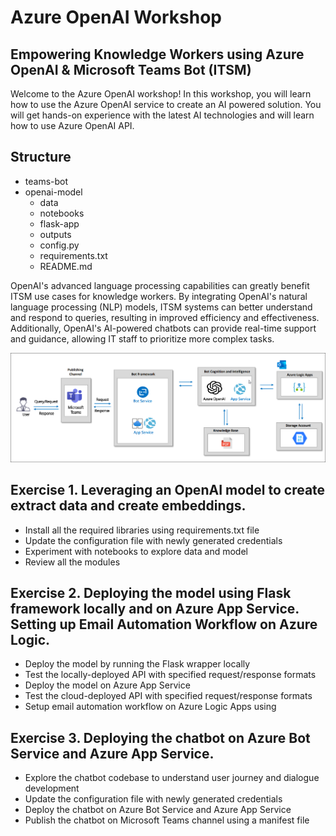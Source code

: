 # Azure OpenAI Workshop
## Empowering Knowledge Workers using Azure OpenAI & Microsoft Teams Bot (ITSM)

Welcome to the Azure OpenAI workshop! In this workshop, you will learn how to use the Azure OpenAI service to create an AI powered solution. You will get hands-on experience with the latest AI technologies and will learn how to use Azure OpenAI API.

## Structure
- teams-bot
- openai-model
  - data
  - notebooks
  - flask-app
  - outputs
  - config.py
  - requirements.txt
  - README.md

OpenAI's advanced language processing capabilities can greatly benefit ITSM use cases for knowledge workers. By integrating OpenAI's natural language
processing (NLP) models, ITSM systems can better understand and respond to queries, resulting in improved efficiency and effectiveness. Additionally,
OpenAI's AI-powered chatbots can provide real-time support and guidance, allowing IT staff to prioritize more complex tasks.

 ![](Images/diagram.png)
 
## Exercise 1. Leveraging an OpenAI model to create extract data and create embeddings.
  - Install all the required libraries using requirements.txt file
  - Update the configuration file with newly generated credentials 
  - Experiment with notebooks to explore data and model 
  - Review all the modules

## Exercise 2. Deploying the model using Flask framework locally and on Azure App Service. Setting up Email Automation Workflow on Azure Logic.
  - Deploy the model by running the Flask wrapper locally
  - Test the locally-deployed API with specified request/response formats
  - Deploy the model on Azure App Service
  - Test the cloud-deployed API with specified request/response formats
  - Setup email automation workflow on Azure Logic Apps using 

## Exercise 3. Deploying the chatbot on Azure Bot Service and Azure App Service. 
  - Explore the chatbot codebase to understand user journey and dialogue development 
  - Update the configuration file with newly generated credentials 
  - Deploy the chatbot on Azure Bot Service and Azure App Service
  - Publish the chatbot on Microsoft Teams channel using a manifest file
